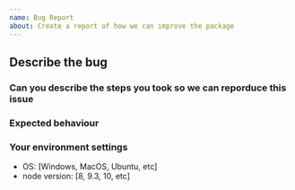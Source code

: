 ```yaml
---
name: Bug Report
about: Create a report of how we can improve the package
---
```


## Describe the bug
<!-- What's happening? What's the outcome? Please describe your issue -->

### Can you describe the steps you took so we can reporduce this issue

### Expected behaviour 
<!-- What is suppose to happen? -->

### Your environment settings

 - OS: [Windows, MacOS, Ubuntu, etc]
 - node version: [8, 9.3, 10, etc]

